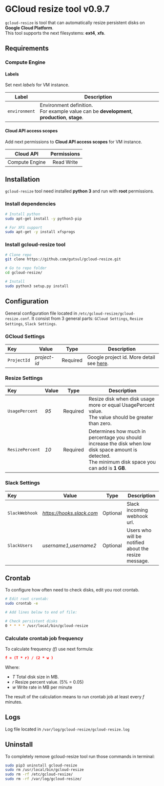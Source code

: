 # GCloud resize tool v0.9.7

`gcloud-resize` is tool that can automatically resize persistent disks on **Google Cloud Platform**.
<br>This tool supports the next filesystems: **ext4**, **xfs**.

## Requirements

### Compute Engine

#### Labels
Set next *labels* for VM instance.
 
| Label           | Description |
| :-------------: | --------- |
| `environment`   | Environment definition. <br> For example value can be **development**, **production**, **stage**. |


#### Cloud API access scopes
Add next permissions to **Cloud API access scopes** for VM instance. 

| Cloud API       | Permissions |
| :-------------: | :---------: |
| Compute Engine  | Read Write  |


## Installation  

`gcloud-resize` tool need installed **python 3** and run with **root** permissions.


### Install dependencies

```bash
# Install python
sudo apt-get install -y python3-pip

# For XFS support
sudo apt-get -y install xfsprogs
```

### Install gcloud-resize tool

```bash
# Clone repo
git clone https://github.com/gutsul/gcloud-resize.git

# Go to repo folder
cd gcloud-resize/

# Install
sudo python3 setup.py install
```

## Configuration

General configuration file located in `/etc/gcloud-resize/gcloud-resize.conf`.
It consist from 3 general parts: `GCloud Settings`, `Resize Settings`, `Slack Settings`.


### GCloud Settings

| Key         | Value        | Type     | Description                                                                                      |
| :---------- | ------------ | :------: | ------------------------------------------------------------------------------------------------ |
| `ProjectId` | _project-id_ | Required | Google project id. More detail see [here](https://support.google.com/cloud/answer/6158840?hl=en).|

### Resize Settings

| Key            | Value | Type     | Description                                                                                      |
| :------------- | ----- | :------: | ------------------------------------------------------------------------------------------------ |
| `UsagePercent` | _95_  | Required | Resize disk when disk usage more or equal UsagePercent value.<br>The value should be greater than zero. |
| `ResizePercent`| _10_  | Required | Determines how much in percentage you should increase the disk when low disk space amount is detected. <br>The minimum disk space you can add is **1 GB**.|

### Slack Settings

| Key           | Value                     | Type     | Description                                          |
| :------------ | ------------------------- | :------: | ---------------------------------------------------- |
| `SlackWebhook`| _https://hooks.slack.com_ | Optional | Slack incoming webhook url.                          |
| `SlackUsers`  | _username1,username2_     | Optional | Users who will be notified about the resize message. |


## Crontab

To configure how often need to check disks, edit you root crontab.

```bash
# Edit root crontab:
sudo crontab -e

# Add lines below to end of file:

# Check persistent disks 
0 * * * * /usr/local/bin/gcloud-resize
```

### Calculate crontab job frequency

To calculate frequency _(f)_ use next formula:
```json
f = (T * r) / (2 * w )
```
Where:
- _T_ Total disk size in MB.
- _r_ Resize percent value. (5% = 0.05)
- _w_ Write rate in MB per minute

The result of the calculation means to run crontab job at least every _f_ minutes. 


## Logs

Log file located in `/var/log/gcloud-resize/gcloud-resize.log`

## Uninstall

To completely remove gcloud-resize tool run those commands in terminal:

```bash
sudo pip3 uninstall gcloud-resize
sudo rm /usr/local/bin/gcloud-resize
sudo rm -rf /etc/gcloud-resize/
sudo rm -rf /var/log/gcloud-resize/
```